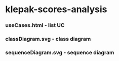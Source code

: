 # klepak-scores-analysis
### useCases.html - list UC
### classDiagram.svg - class diagram
### sequenceDiagram.svg - sequence diagram